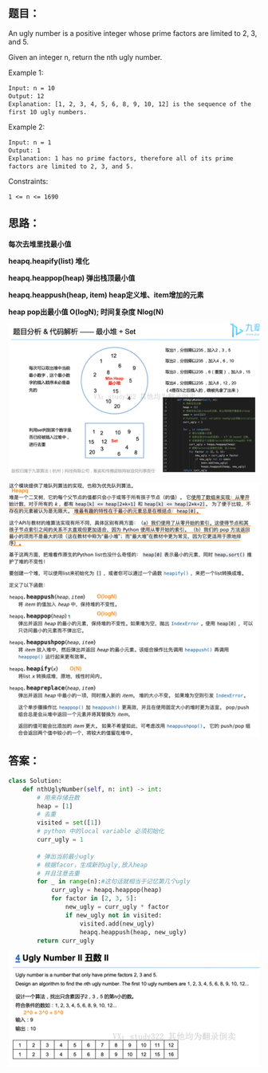 ## 题目：
An ugly number is a positive integer whose prime factors are limited to 2, 3, and 5.

Given an integer n, return the nth ugly number.

Example 1:
```
Input: n = 10
Output: 12
Explanation: [1, 2, 3, 4, 5, 6, 8, 9, 10, 12] is the sequence of the first 10 ugly numbers.
```
Example 2:
```
Input: n = 1
Output: 1
Explanation: 1 has no prime factors, therefore all of its prime factors are limited to 2, 3, and 5.
``` 

Constraints:
```
1 <= n <= 1690
```


## 思路：

**每次去堆里找最小值**

**heapq.heapify(list) 堆化**

**heapq.heappop(heap) 弹出栈顶最小值**

**heapq.heappush(heap, item) heap定义堆、item增加的元素**


**heap pop出最小值 O(logN); 时间复杂度 Nlog(N)**

![a](https://github.com/SSRRBB/Leetcode/blob/main/Images/213.png)

![a](https://github.com/SSRRBB/Leetcode/blob/main/Images/214.png)

## 答案：
```python
class Solution:
    def nthUglyNumber(self, n: int) -> int:
        # 用来存储丑数
        heap = [1]
        # 去重
        visited = set([1])
        # python 中的local variable 必须初始化
        curr_ugly = 1
        
        # 弹出当前最小ugly
        # 根据facor，生成新的ugly,放入heap
        # 并且注意去重
        for _ in range(n):#这句话就相当于记忆第几个ugly
            curr_ugly = heapq.heappop(heap)
            for factor in [2, 3, 5]:
                new_ugly = curr_ugly * factor
                if new_ugly not in visited:
                    visited.add(new_ugly)
                    heapq.heappush(heap, new_ugly)
        return curr_ugly
```
![a](https://github.com/SSRRBB/Leetcode/blob/main/Images/212.png)

